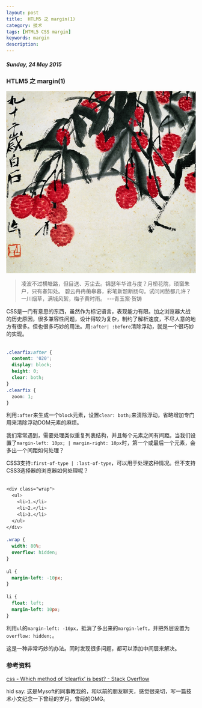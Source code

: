 ```yaml
---
layout: post
title:  HTLM5 之 margin(1)
category: 技术
tags: [HTML5 CSS margin]
keywords: margin
description: 
---
```


##### Sunday, 24 May 2015

### HTLM5 之 margin(1)

![齐白石](/../../assets/img/tech/2015/qibaishi_6.jpg)

> 凌波不过横塘路，但目送、芳尘去。锦瑟年华谁与度？月桥花院，琐窗朱户，只有春知处。
碧云冉冉蘅皋暮，彩笔新题断肠句。试问闲愁都几许？一川烟草，满城风絮，梅子黄时雨。
---青玉案·贺铸

CSS是一门有意思的东西，虽然作为标记语言，表现能力有限。加之浏览器大战的历史原因，很多兼容性问题，设计得较为复杂，制约了解析速度，不尽人意的地方有很多。但也很多巧妙的用法。用`:after| :before`清除浮动，就是一个很巧妙的实现。

````css

.clearfix:after {
  content: '020';
  display: block;
  height: 0;
  clear: both;
}
.clearfix {
  zoom: 1;
}

````

利用`:after`来生成一个`block`元素，设置`clear: both;`来清除浮动，省略增加专门用来清除浮动DOM元素的麻烦。

我们常常遇到，需要处理类似重复列表结构，并且每个元素之间有间距。当我们设置了`margin-left: 10px; | margin-right: 10px`时，第一个或最后一个元素，会多出一个间距如何处理？

CSS3支持`:first-of-type | :last-of-type`，可以用于处理这种情况。但不支持CSS3选择器的浏览器如何处理呢？

````css

<div class="wrap">
  <ul>
    <li>1.</li>
    <li>2.</li>
    <li>3.</li>
  </ul>
</div>

.wrap {
  width: 80%;
  overflow: hidden;
}

ul {
  margin-left: -10px;
}

li {
  float: left;
  margin-left: 10px;
}

````

利用`ul`的`margin-left: -10px`，抵消了多出来的`margin-left`，并把外层设置为`overflow: hidden;`。

这是一种非常巧妙的办法。同时发现很多问题，都可以添加中间层来解决。

### 参考资料
[css - Which method of ‘clearfix’ is best? - Stack Overflow](http://stackoverflow.com/questions/211383/which-method-of-clearfix-is-best)

hid say: 这是Mysoft的同事教我的，和以前的朋友聊天，感觉很亲切，写一篇技术小文纪念一下曾经的岁月，曾经的OMG。

